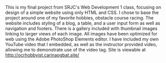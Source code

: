 This is my final project from SRJC's Web Development 1 class, focusing on design of a simple website using only HTML and CSS. I chose to base the project around one of my favorite hobbies, obstacle course racing. The website includes styling of a blog, a table, and a user input form as well as navigation and footers. There is a gallery included with thumbnail images linking to larger views of each image. All images have been optimized for web using the Adobe PhotoShop Elements editor. I have included my own YouTube video that I embedded, as well as the instructor provided video, allowing me to demonstrate use of the video tag. Site is viewable at http://ocrhobbyist.carinaogbat.site/